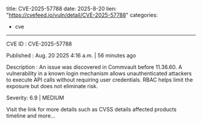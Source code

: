  
title: CVE-2025-57788
date: 2025-8-20
lien: "https://cvefeed.io/vuln/detail/CVE-2025-57788"
categories:
  - cve
---

CVE ID : CVE-2025-57788

Published :  Aug. 20
2025
4:16 a.m. | 56 minutes ago

Description : An issue was discovered in Commvault before 11.36.60. A vulnerability in a known login mechanism allows unauthenticated attackers to execute API calls without requiring user credentials. RBAC helps limit the exposure but does not eliminate risk.

Severity: 6.9 | MEDIUM

Visit the link for more details
such as CVSS details
affected products
timeline
and more...
